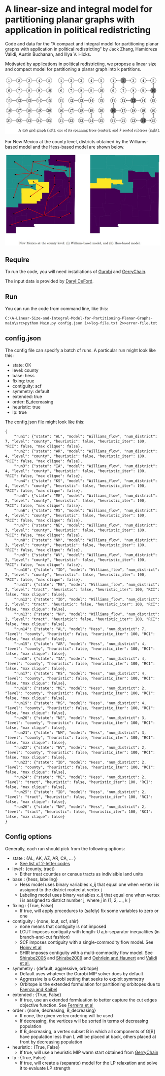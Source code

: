 # A linear-size and integral model for partitioning planar graphs with application in political redistricting

Code and data for the "A compact and integral model for partitioning planar graphs with application in political redistricting" by Jack Zhang, Hamidreza Validi, Austin Buchanan, and Illya V. Hicks.

Motivated by applications in political redistricting, we propose a linear size and compact model for partitioning a planar graph into k partitions. 


  
![Figure 1](readme_images/trees.png?raw=true "Input graph")


For New Mexico at the county level, districts obtained by the Williams-based model and the Hess-based model are shown below. 

![Figure 1](readme_images/NM_Will_Hess.jpg?raw=true "NM")

## Require
To run the code, you will need installations of [Gurobi](https://www.gurobi.com/) and [GerryChain](https://gerrychain.readthedocs.io/en/latest/).

The input data is provided by [Daryl DeFord](https://www.math.wsu.edu/faculty/ddeford/).

## Run
You can run the code from command line, like this:

```
C:\A-Linear-Size-and-Integral-Model-for-Partitioning-Planar-Graphs-main\src>python Main.py config.json 1>>log-file.txt 2>>error-file.txt
```

## config.json
The config file can specify a batch of runs. A particular run might look like this:
* state: OK
* level: county
* base: hess
* fixing: true
* contiguity: scf
* symmetry: default
* extended: true
* order: B_decreasing
* heuristic: true
* lp: true

The config.json file might look like this:
```
{
    "run1": {"state": "AL", "model": "Williams_flow", "num_district": 7, "level": "county", "heuristic": false, "heuristic_iter": 100, "RCI": false, "max clique": false},
    "run2": {"state": "AR", "model": "Williams_flow", "num_district": 4, "level": "county", "heuristic": false, "heuristic_iter": 100, "RCI": false, "max clique": false},
    "run3": {"state": "IA", "model": "Williams_flow", "num_district": 4, "level": "county", "heuristic": false, "heuristic_iter": 100, "RCI": false, "max clique": false},
    "run4": {"state": "KS", "model": "Williams_flow", "num_district": 4, "level": "county", "heuristic": false, "heuristic_iter": 100, "RCI": false, "max clique": false},
    "run5": {"state": "ME", "model": "Williams_flow", "num_district": 2, "level": "county", "heuristic": false, "heuristic_iter": 100, "RCI": false, "max clique": false},
    "run6": {"state": "MS", "model": "Williams_flow", "num_district": 4, "level": "county", "heuristic": false, "heuristic_iter": 100, "RCI": false, "max clique": false},
    "run7": {"state": "NE", "model": "Williams_flow", "num_district": 3, "level": "county", "heuristic": false, "heuristic_iter": 100, "RCI": false, "max clique": false},
    "run8": {"state": "NM", "model": "Williams_flow", "num_district": 3, "level": "county", "heuristic": false, "heuristic_iter": 100, "RCI": false, "max clique": false},
    "run9": {"state": "WV", "model": "Williams_flow", "num_district": 2, "level": "county", "heuristic": false, "heuristic_iter": 100, "RCI": false, "max clique": false},
    "run10": {"state": "ID", "model": "Williams_flow", "num_district": 2, "level": "county", "heuristic": false, "heuristic_iter": 100, "RCI": false, "max clique": false},
    "run11": {"state": "ME", "model": "Williams_flow", "num_district": 2, "level": "tract", "heuristic": false, "heuristic_iter": 100, "RCI": false, "max clique": false},
    "run12": {"state": "ID", "model": "Williams_flow", "num_district": 2, "level": "tract", "heuristic": false, "heuristic_iter": 100, "RCI": false, "max clique": false},
    "run13": {"state": "NH", "model": "Williams_flow", "num_district": 2, "level": "tract", "heuristic": false, "heuristic_iter": 100, "RCI": false, "max clique": false},
    "run14": {"state": "AL", "model": "Hess", "num_district": 7, "level": "county", "heuristic": false, "heuristic_iter": 100, "RCI": false, "max clique": false},
    "run15": {"state": "AR", "model": "Hess", "num_district": 4, "level": "county", "heuristic": false, "heuristic_iter": 100, "RCI": false, "max clique": false},
    "run16": {"state": "IA", "model": "Hess", "num_district": 4, "level": "county", "heuristic": false, "heuristic_iter": 100, "RCI": false, "max clique": false},
    "run17": {"state": "KS", "model": "Hess", "num_district": 4, "level": "county", "heuristic": false, "heuristic_iter": 100, "RCI": false, "max clique": false},
    "run18": {"state": "ME", "model": "Hess", "num_district": 2, "level": "county", "heuristic": false, "heuristic_iter": 100, "RCI": false, "max clique": false},
    "run19": {"state": "MS", "model": "Hess", "num_district": 4, "level": "county", "heuristic": false, "heuristic_iter": 100, "RCI": false, "max clique": false},
    "run20": {"state": "NE", "model": "Hess", "num_district": 3, "level": "county", "heuristic": false, "heuristic_iter": 100, "RCI": false, "max clique": false},
    "run21": {"state": "NM", "model": "Hess", "num_district": 3, "level": "county", "heuristic": false, "heuristic_iter": 100, "RCI": false, "max clique": false},
    "run22": {"state": "WV", "model": "Hess", "num_district": 2, "level": "county", "heuristic": false, "heuristic_iter": 100, "RCI": false, "max clique": false},
    "run23": {"state": "ID", "model": "Hess", "num_district": 2, "level": "county", "heuristic": false, "heuristic_iter": 100, "RCI": false, "max clique": false},
    "run24": {"state": "ME", "model": "Hess", "num_district": 2, "level": "tract", "heuristic": false, "heuristic_iter": 100, "RCI": false, "max clique": false},
    "run25": {"state": "ID", "model": "Hess", "num_district": 2, "level": "tract", "heuristic": false, "heuristic_iter": 100, "RCI": false, "max clique": false},
    "run26": {"state": "NH", "model": "Hess", "num_district": 2, "level": "tract", "heuristic": false, "heuristic_iter": 100, "RCI": false, "max clique": false}
}
```

## Config options
Generally, each run should pick from the following options:
* state : {AL, AK, AZ, AR, CA, ... } 
  * [See list of 2-letter codes](https://en.wikipedia.org/wiki/List_of_U.S._state_and_territory_abbreviations)
* level : {county, tract}
  * Either treat counties or census tracts as indivisible land units
* base : {hess, labeling} 
  * Hess model uses binary variables x_ij that equal one when vertex i is assigned to the district rooted at vertex j
  * Labeling model uses binary variables x_ij that equal one when vertex i is assigned to district number j, where j in {1, 2, ..., k }
* fixing : {True, False}
  * If true, will apply procedures to (safely) fix some variables to zero or one
* contiguity : {none, lcut, scf, shir}
  * none means that contiguity is not imposed
  * LCUT imposes contiguity with length-U a,b-separator inequalities (in branch-and-cut fashion)
  * SCF imposes contiguity with a single-commodity flow model. See [Hojny et al](https://link.springer.com/article/10.1007/s12532-020-00186-3)
  * SHIR imposes contiguity with a multi-commodity flow model. See [Shirabe2005](https://onlinelibrary.wiley.com/doi/full/10.1111/j.1538-4632.2005.00605.x) and [Shirabe2009](https://journals.sagepub.com/doi/abs/10.1068/b34104) and [Oehrlein and Haunert](http://www.josis.org/index.php/josis/article/viewArticle/379) and [Validi et al.](http://www.optimization-online.org/DB_HTML/2020/01/7582.html)
* symmetry : {default, aggressive, orbitope}
  * Default uses whatever the Gurobi MIP solver does by default
  * Aggressive is a Gurobi setting that seeks to exploit symmetry
  * Orbitope is the extended formulation for partitioning orbitopes due to [Faenza and Kaibel](https://pubsonline.informs.org/doi/abs/10.1287/moor.1090.0392)
* extended : {True, False}
  * If true, use an extended formluation to better capture the cut edges objective function. See [Ferreira et al](https://link.springer.com/article/10.1007/BF02592198)
* order : {none, decreasing, B_decreasing}
  * If none, the given vertex ordering will be used
  * If decreasing, the vertices will be sorted in terms of decreasing population
  * If B_decreasing, a vertex subset B in which all components of G[B] have population less than L will be placed at back, others placed at front by decreasing population
* heuristic : {True, False}
  * If true, will use a heuristic MIP warm start obtained from [GerryChain](https://gerrychain.readthedocs.io/en/latest/)
* lp : {True, False} 
  * If true, will create a (separate) model for the LP relaxation and solve it to evaluate LP strength


